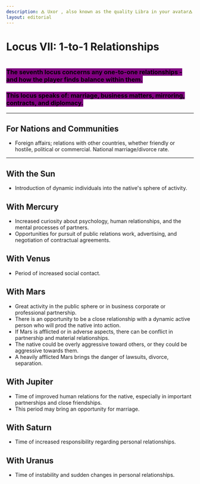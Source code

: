 ```yaml
---
description: 🜁 Uxor , also known as the quality Libra in your avatar🜁
layout: editorial
---
```


# Locus VII: 1-to-1 Relationships

<figure><img src="../../../../../.gitbook/assets/pexels-btgl-♡-13609042.jpg" alt=""><figcaption></figcaption></figure>

### <mark style="background-color:purple;">The seventh locus concerns any one-to-one relationships - and how the player finds balance within them.</mark>

### <mark style="background-color:purple;">This locus speaks of: marriage, business matters, mirroring, contracts, and diplomacy.</mark>



***

## For Nations and Communities

* Foreign affairs; relations with other countries, whether friendly or hostile, political or commercial. National marriage/divorce rate.

***

## With the Sun

* Introduction of dynamic individuals into the native's sphere of activity.

## With Mercury

* Increased curiosity about psychology, human relationships, and the mental processes of partners.
* Opportunities for pursuit of public relations work, advertising, and negotiation of contractual agreements.

## With Venus

* Period of increased social contact.

## With Mars

* Great activity in the public sphere or in business corporate or professional partnership.
* There is an opportunity to be  a close relationship with a dynamic active person who will prod the native into action.
* If Mars is afflicted or in adverse aspects, there can be conflict in partnership and material relationships.
* The native could be overly aggressive toward others, or they could be aggressive towards them.
* A heavily afflicted Mars brings the danger of lawsuits, divorce, separation.

## With Jupiter

* Time of improved human relations for the native, especially in important partnerships and close friendships.
* This period may bring an opportunity for marriage.

## With Saturn

* Time of increased responsibility regarding personal relationships.

## With Uranus

* Time of instability and sudden changes in personal relationships.
